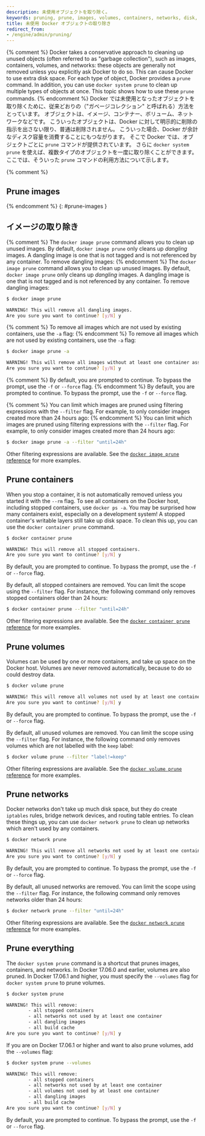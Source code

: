 ```yaml
---
description: 未使用オブジェクトを取り除く。
keywords: pruning, prune, images, volumes, containers, networks, disk, administration, garbage collection
title: 未使用 Docker オブジェクトの取り除き
redirect_from:
- /engine/admin/pruning/
---
```


{% comment %}
Docker takes a conservative approach to cleaning up unused objects (often
referred to as "garbage collection"), such as images, containers, volumes, and
networks: these objects are generally not removed unless you explicitly ask
Docker to do so. This can cause Docker to use extra disk space. For each type of
object, Docker provides a `prune` command. In addition, you can use `docker
system prune` to clean up multiple types of objects at once. This topic shows
how to use these `prune` commands.
{% endcomment %}
Docker では未使用となったオブジェクトを取り除くために、従来どおりの（"ガベージコレクション" と呼ばれる）方法をとっています。
オブジェクトは、イメージ、コンテナー、ボリューム、ネットワークなどです。
こういったオブジェクトは、Docker に対して明示的に削除の指示を出さない限り、普通は削除されません。
こういった場合、Docker が余計なディスク容量を消費することにもつながります。
そこで Docker では、オブジェクトごとに `prune` コマンドが提供されています。
さらに `docker system prune` を使えば、複数タイプのオブジェクトを一度に取り除くことができます。
ここでは、そういった `prune` コマンドの利用方法について示します。

{% comment %}
## Prune images
{% endcomment %}
{: #prune-images }
## イメージの取り除き

{% comment %}
The `docker image prune` command allows you to clean up unused images. By
default, `docker image prune` only cleans up _dangling_ images. A dangling image
is one that is not tagged and is not referenced by any container. To remove
dangling images:
{% endcomment %}
The `docker image prune` command allows you to clean up unused images. By
default, `docker image prune` only cleans up _dangling_ images. A dangling image
is one that is not tagged and is not referenced by any container. To remove
dangling images:

```bash
$ docker image prune

WARNING! This will remove all dangling images.
Are you sure you want to continue? [y/N] y
```

{% comment %}
To remove all images which are not used by existing containers, use the `-a`
flag:
{% endcomment %}
To remove all images which are not used by existing containers, use the `-a`
flag:

```bash
$ docker image prune -a

WARNING! This will remove all images without at least one container associated to them.
Are you sure you want to continue? [y/N] y
```

{% comment %}
By default, you are prompted to continue. To bypass the prompt, use the `-f` or
`--force` flag.
{% endcomment %}
By default, you are prompted to continue. To bypass the prompt, use the `-f` or
`--force` flag.

{% comment %}
You can limit which images are pruned using filtering expressions with the
`--filter` flag. For example, to only consider images created more than 24
hours ago:
{% endcomment %}
You can limit which images are pruned using filtering expressions with the
`--filter` flag. For example, to only consider images created more than 24
hours ago:

```bash
$ docker image prune -a --filter "until=24h"
```

Other filtering expressions are available. See the
[`docker image prune` reference](../engine/reference/commandline/image_prune.md)
for more examples.

## Prune containers

When you stop a container, it is not automatically removed unless you started it
with the `--rm` flag. To see all containers on the Docker host, including
stopped containers, use `docker ps -a`. You may be surprised how many containers
exist, especially on a development system! A stopped container's writable layers
still take up disk space. To clean this up, you can use the `docker container
prune` command.

```bash
$ docker container prune

WARNING! This will remove all stopped containers.
Are you sure you want to continue? [y/N] y
```

By default, you are prompted to continue. To bypass the prompt, use the `-f` or
`--force` flag.

By default, all stopped containers are removed. You can limit the scope using
the `--filter` flag. For instance, the following command only removes
stopped containers older than 24 hours:

```bash
$ docker container prune --filter "until=24h"
```

Other filtering expressions are available. See the
[`docker container prune` reference](../engine/reference/commandline/container_prune.md)
for more examples.

## Prune volumes

Volumes can be used by one or more containers, and take up space on the Docker
host. Volumes are never removed automatically, because to do so could destroy
data.

```bash
$ docker volume prune

WARNING! This will remove all volumes not used by at least one container.
Are you sure you want to continue? [y/N] y
```

By default, you are prompted to continue. To bypass the prompt, use the `-f` or
`--force` flag.

By default, all unused volumes are removed. You can limit the scope using
the `--filter` flag. For instance, the following command only removes
volumes which are not labelled with the `keep` label:

```bash
$ docker volume prune --filter "label!=keep"
```

Other filtering expressions are available. See the
[`docker volume prune` reference](../engine/reference/commandline/volume_prune.md)
for more examples.

## Prune networks

Docker networks don't take up much disk space, but they do create `iptables`
rules, bridge network devices, and routing table entries. To clean these things
up, you can use `docker network prune` to clean up networks which aren't used
by any containers.

```bash
$ docker network prune

WARNING! This will remove all networks not used by at least one container.
Are you sure you want to continue? [y/N] y
```

By default, you are prompted to continue. To bypass the prompt, use the `-f` or
`--force` flag.

By default, all unused networks are removed. You can limit the scope using
the `--filter` flag. For instance, the following command only removes
networks older than 24 hours:

```bash
$ docker network prune --filter "until=24h"
```

Other filtering expressions are available. See the
[`docker network prune` reference](../engine/reference/commandline/network_prune.md)
for more examples.

## Prune everything

The `docker system prune` command is a shortcut that prunes images, containers,
and networks. In Docker 17.06.0 and earlier, volumes are also pruned. In Docker
17.06.1 and higher, you must specify the `--volumes` flag for
`docker system prune` to prune volumes.

```bash
$ docker system prune

WARNING! This will remove:
        - all stopped containers
        - all networks not used by at least one container
        - all dangling images
        - all build cache
Are you sure you want to continue? [y/N] y
```

If you are on Docker 17.06.1 or higher and want to also prune volumes, add
the `--volumes` flag:

```bash
$ docker system prune --volumes

WARNING! This will remove:
        - all stopped containers
        - all networks not used by at least one container
        - all volumes not used by at least one container
        - all dangling images
        - all build cache
Are you sure you want to continue? [y/N] y
```

By default, you are prompted to continue. To bypass the prompt, use the `-f` or
`--force` flag.

